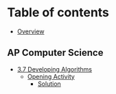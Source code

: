 # Table of contents

* [Overview](README.md)

## AP Computer Science

* [3.7 Developing Algorithms](ap-computer-science/3.7-developing-algorithms/README.md)
  * [Opening Activity](ap-computer-science/3.7-developing-algorithms/opening-activity/README.md)
    * [Solution](ap-computer-science/3.7-developing-algorithms/opening-activity/solution.md)

